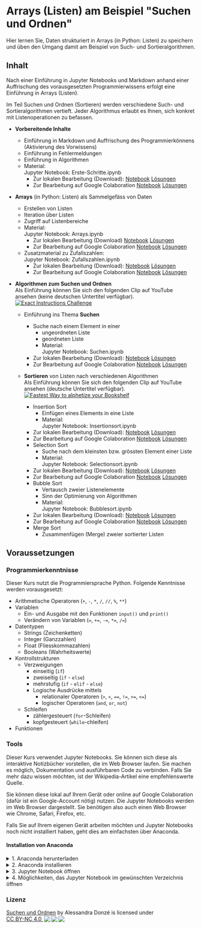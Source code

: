 # Arrays (Listen) am Beispiel "Suchen und Ordnen"

Hier lernen Sie, Daten strukturiert in Arrays (in Python: Listen) zu speichern und üben den Umgang damit am Beispiel von Such- und Sortieralgorithmen.

## Inhalt

Nach einer Einführung in Jupyter Notebooks und Markdown anhand einer Auffrischung des vorausgesetzten Programmierwissens erfolgt eine  Einführung in Arrays (Listen).

Im Teil Suchen und Ordnen (Sortieren) werden verschiedene Such- und Sortieralgorithmen vertieft. Jeder Algorithmus erlaubt es Ihnen, sich konkret mit Listenoperationen zu befassen.

* **Vorbereitende Inhalte**
  * Einführung in Markdown und Auffrischung des Programmierkönnens (Aktivierung des Vorwissens)
  * Einführung in Fehlermeldungen
  * Einführung in Algorithmen
  * Material:  
  Jupyter Notebook: Erste-Schritte.ipynb  
    * Zur lokalen Bearbeitung (Download): [Notebook](assets/notebooks/Erste-Schritte.ipynb) [Lösungen](assets/notebooks/Erste-Schritte-Loesungen.ipynb)
    * Zur Bearbeitung auf Google Colaboration [Notebook](https://colab.research.google.com/github/donze-informatikunterricht/suchen-und-ordnen/blob/gh-pages/assets/notebooks/Erste-Schritte.ipynb) [Lösungen](https://colab.research.google.com/github/donze-informatikunterricht/suchen-und-ordnen/blob/gh-pages/assets/notebooks/solutions/Erste-Schritte-Loesungen.ipynb)
* **Arrays** (in Python: Listen) als Sammelgefäss von Daten
  * Erstellen von Listen
  * Iteration über Listen
  * Zugriff auf Listenbereiche
  * Material:  
   Jupyter Notebook: Arrays.ipynb  
    * Zur lokalen Bearbeitung (Download) [Notebook](assets/notebooks/Arrays.ipynb) [Lösungen](assets/notebooks/Arrays-Loesungen.ipynb)
    * Zur Bearbeitung auf Google Colaboration [Notebook](https://colab.research.google.com/github/donze-informatikunterricht/suchen-und-ordnen/blob/gh-pages/assets/notebooks/Arrays.ipynb) [Lösungen](https://colab.research.google.com/github/donze-informatikunterricht/suchen-und-ordnen/blob/gh-pages/assets/notebooks/solutions/Arrays-Loesungen.ipynb)
  * Zusatzmaterial zu Zufallszahlen:  
   Jupyter Notebook: Zufallszahlen.ipynb  
    * Zur lokalen Bearbeitung (Download): [Notebook](assets/notebooks/Zufallszahlen.ipynb) [Lösungen](assets/notebooks/Zufallszahlen-Loesungen.ipynb)
    * Zur Bearbeitung auf Google Colaboration [Notebook](https://colab.research.google.com/github/donze-informatikunterricht/suchen-und-ordnen/blob/gh-pages/assets/notebooks/Zufallszahlen.ipynb) [Lösungen](https://colab.research.google.com/github/donze-informatikunterricht/suchen-und-ordnen/blob/gh-pages/assets/notebooks/solutions/Zufallszahlen-Loesungen.ipynb)
* **Algorithmen zum Suchen und Ordnen**  
   Als Einführung können Sie sich den folgenden Clip auf YouTube ansehen (keine deutschen Untertitel verfügbar).  
[![Exact Instructions Challenge](https://img.youtube.com/vi/FN2RM-CHkuI/0.jpg)](https://youtu.be/FN2RM-CHkuI)

  * Einführung ins Thema **Suchen**
    * Suche nach einem Element in einer
      * ungeordneten Liste
      * geordneten Liste
      * Material:  
      Jupyter Notebook: Suchen.ipynb  
    * Zur lokalen Bearbeitung (Download): [Notebook](assets/notebooks/Suchen.ipynb) [Lösungen](assets/notebooks/Suchen-Loesungen.ipynb)
    * Zur Bearbeitung auf Google Colaboration [Notebook](https://colab.research.google.com/github/donze-informatikunterricht/suchen-und-ordnen/blob/gh-pages/assets/notebooks/Suchen.ipynb) [Lösungen](https://colab.research.google.com/github/donze-informatikunterricht/suchen-und-ordnen/blob/gh-pages/assets/notebooks/solutions/Suchen-Loesungen.ipynb)

  * **Sortieren** von Listen nach verschiedenen Algorithmen  
    Als Einführung können Sie sich den folgenden Clip auf YouTube ansehen (deutsche Untertitel verfügbar).  
   [![Fastest Way to alphetize your Bookshelf](https://img.youtube.com/vi/WaNLJf8xzC4/0.jpg)](https://youtu.be/WaNLJf8xzC4)
    * Insertion Sort
      * Einfügen eines Elements in eine Liste
      * Material:  
      Jupyter Notebook: Insertionsort.ipynb  
    * Zur lokalen Bearbeitung (Download): [Notebook](assets/notebooks/Insertionsort.ipynb) [Lösungen](assets/notebooks/Insertionsort-Loesungen.ipynb)
    * Zur Bearbeitung auf Google Colaboration [Notebook](https://colab.research.google.com/github/donze-informatikunterricht/suchen-und-ordnen/blob/gh-pages/assets/notebooks/Insertionsort.ipynb) [Lösungen](https://colab.research.google.com/github/donze-informatikunterricht/suchen-und-ordnen/blob/gh-pages/assets/notebooks/solutions/Insertionsort-Loesungen.ipynb)
    * Selection Sort
      * Suche nach dem kleinsten bzw. grössten Element einer Liste
      * Material:  
      Jupyter Notebook: Selectionsort.ipynb  
    * Zur lokalen Bearbeitung (Download): [Notebook](assets/notebooks/Selectionsort.ipynb) [Lösungen](assets/notebooks/Selectionsort-Loesungen.ipynb)
    * Zur Bearbeitung auf Google Colaboration [Notebook](https://colab.research.google.com/github/donze-informatikunterricht/suchen-und-ordnen/blob/gh-pages/assets/notebooks/Selectionsort.ipynb) [Lösungen](https://colab.research.google.com/github/donze-informatikunterricht/suchen-und-ordnen/blob/gh-pages/assets/notebooks/solutions/Selectionsort-Loesungen.ipynb)
    * Bubble Sort
      * Vertausch zweier Listenelemente
      * Sinn der Optimierung von Algorithmen
      * Material:  
      Jupyter Notebook: Bubblesort.ipynb  
    * Zur lokalen Bearbeitung (Download): [Notebook](assets/notebooks/Bubblesort.ipynb) [Lösungen](assets/notebooks/Bubblesort-Loesungen.ipynb)
    * Zur Bearbeitung auf Google Colaboration [Notebook](https://colab.research.google.com/github/donze-informatikunterricht/suchen-und-ordnen/blob/gh-pages/assets/notebooks/Bubblesort.ipynb) [Lösungen](https://colab.research.google.com/github/donze-informatikunterricht/suchen-und-ordnen/blob/gh-pages/assets/notebooks/solutions/Bubblesort-Loesungen.ipynb)
    * Merge Sort
      * Zusammenfügen (Merge) zweier sortierter Listen

## Voraussetzungen

### Programmierkenntnisse

Dieser Kurs nutzt die Programmiersprache Python. Folgende Kenntnisse werden vorausgesetzt:

* Arithmetische Operatoren (`+`, `-`, `*`, `/`, `//`, `%`, `**`)
* Variablen
  * Ein- und Ausgabe mit den Funktionen `input()` und `print()`
  * Verändern von Variablen (`=`, `+=`, `-=`, `*=`, `/=`)
* Datentypen
  * Strings (Zeichenketten)
  * Integer (Ganzzahlen)
  * Float (Fliesskommazahlen)
  * Booleans (Wahrheitswerte)
* Kontrollstrukturen
  * Verzweigungen 
    * einseitig (`if`)
    * zweiseitig (`if` - `else`)
    * mehrstufig (`if` - `elif` - `else`)
    * Logische Ausdrücke mittels
      * relationaler Operatoren (`>`, `<`, `==`, `!=`, `>=`, `<=`)
      * logischer Operatoren (`and`, `or`, `not`)
  * Schleifen
    * zählergesteuert (`for`-Schleifen)
    * kopfgesteuert (`while`-chleifen)
* Funktionen

### Tools

Dieser Kurs verwendet Jupyter Notebooks. Sie können sich diese als interaktive Notizbücher vorstellen, die im Web Browser laufen. Sie machen es möglich, Dokumentation und ausführbaren Code zu verbinden. Falls Sie mehr dazu wissen möchten, ist der Wikipedia-Artikel eine empfehlenswerte Quelle.

Sie können diese lokal auf Ihrem Gerät oder online auf Google Colaboration (dafür ist ein Google-Account nötig) nutzen. Die Jupyter Notebooks werden im Web Browser dargestellt. Sie benötigen also auch einen Web Browser wie Chrome, Safari, Firefox, etc.

Falls Sie auf Ihrem eigenen Gerät arbeiten möchten und Jupyter Notebooks noch nicht installiert haben, geht dies am einfachsten über Anaconda.

#### Installation von Anaconda

<details>
<summary>1. Anaconda herunterladen</summary>
   Sie können Anaconda <a href="https://www.anaconda.com/products/individual" target="_blank">hier herunterladen</a>.  
   <ul>
      <li>Die Individual-Lizenz ist für den Privat- und Ausbildungsbereich kostenlos.</li>
      <li>Ein Klick auf den Button "Download" unter dem obersten Abschnitt scrollt die Seite an den richtigen Ort.</li>
      <li>Wählen Sie das Download-File, das zu Ihrer Umgebung passt.
         <ul>
            <li>Für den <strong>Mac</strong> empfiehlt sich der graphische Installer.</li>
            <li><strong>Windows</strong>: Wenn Sie nicht sicher sind, ob Sie einen 32-bit- oder 64-bit-Prozessor haben:<br/>
                öffnen Sie ein Explorerfenster, Recktsklich auf "Die §ser PC" > Eigenschaften > Systemtyp.
               <img src="assets/images/contextmenue.png" alt="pfad" width="20%"/>
            <img src="assets/images/systeminfo.png" alt="pfad" width="60%"/>
            </li>
         </ul>
      </li>
   </ul>
</details>

<details>
   <summary>2. Anaconda installieren</summary>
   Folgen Sie den Instruktionen des Installers.  
   <ul>
      <li>Die entsprechenden Konfigurationen sollten bereits vorangewählt sein:
         <ul>
            <li>Install for: `Just me / Nur für mich installieren`</li>
            <li>Destination Folder (Pfad):<br/>
               <strong>Windows</strong>: `C:\users\IhrBenutzername\anaconda3`</li>
         </ul>
      </li>
      <li>Add Anaconda3 to my PATH environment variable</li>
      <li>Register Anaconda3 as my default Python 3.8: <it>Kein Haken</it> ist empfehlenswert, falls Sie noch andere Pythonprojekte mit anderen Tools verwenden.</li>
   </ul>
</details>


<details>
   <summary>3. Jupyter Notebook öffnen</summary>
   Es gibt verschiedene Möglichkeiten, wie Sie Jupyter Notebook starten können.
   <ul>
      <li>Am einfachsten starten Sie Jupyter über das Programm <it>Anaconda Navigator</it>.<br/>
         Öffnen Sie das Programm <it>Anaconda Navigator</it>.
         <ul>
            <li><strong>Mac</strong>:<br/>
               Sie finden es am einfachsten über die Spotlight-Suche mit [⌘ + Leertaste].</li>
            <li><strong>Windows</strong>:<br/>
               Sie finden es über den Startknopf bei den Programmen unter A: Anaconda.<br/>
               <img src="assets/images/launch-navigator.png" alt="launch-navigator" width="30%"/>
            </li>
         </ul>
      </li>
      <li>Im <strong>Anaconda Navigator</strong> finden Sie Jupyter und andere Tools.<br/>
         <img src="assets/images/anaconda-navigator.png" alt="anaconda-navigator"/>
         <ul>   
            <li>Starten Sie Jupyter über den Button "Launch".</li>
            <li>In Ihrem Standard-Web-Browser sollte sich nun Jupyter öffnen.</li>
         </ul>
      </li>
      <li><strong>Windows</strong>: Jupyter Notebook direkt aus dem Start-Menü starten<br/>
         Der Webbrowser wird sich selbst öffnen.<br/>
      <img src="assets/images/launch-jupyter.png" alt="launch-jupyter" width="30%"/></li>
   </ul>
</details>


<details>
   <summary>4. Möglichkeiten, das Jupyter Notebook im gewünschten Verzeichnis öffnen</summary>
   Sie haben die Möglichkeit, Ihr Jupyter Notebook direkt im Verzeichnis Ihrer Wahl zu öffnen.
   <ul>
      <li><strong>Mac</strong>:<br/>
         <ul>
            <li>Öffnen Sie das Terminal und gehen Sie direkt ins Verzeichnis Ihrer Wahl<br/>
               `cd ~/schule/informatik/jupyter`</li>
            <li>Starten Sie das Jupyter Notebook mit dem Befehl<br/>
               `jupyter notebook`</li>
         </ul>
      </li>
      <li><strong>Windows</strong>:
         <ul>
            <li>In diesem Beispiel ist das Verzeichnis: `C:\Users\User\Jupyter`<br/>
               (Benutzername: "User")</li>
            <li>Machen Sie einen Shortcut des Jupyter Launchers auf den auf dem Desktop.
               <ul>
                  <li>Rechtsklick darauf -> Properties</li>
                  <li>Nun können Sie in den Feldern Target bzw. Start in `%USERPROFILE%` bzw. `%HOMEPATH%` durch Ihren Pfad ersetzen:<br/>
                     <img src="assets/images/installation-path.png" alt="pfad" width="80%"/>
                  </li>
               </ul>
            </li>
         </ul>
      </li>
   </ul>

</details>  

### Lizenz

<a property="dct:title" rel="cc:attributionURL" href="https://donze-informatikunterricht.github.io/suchen-und-ordnen/">Suchen und Ordnen</a> by <span property="cc:attributionName">Alessandra Donzé</span> is licensed under <a href="http://creativecommons.org/licenses/by-nc/4.0/?ref=chooser-v1" target="_blank" rel="license noopener noreferrer" style="display:inline-block;">CC BY-NC 4.0 <img style="height:22px!important;margin-left:3px;vertical-align:text-bottom;" src="https://mirrors.creativecommons.org/presskit/icons/cc.svg?ref=chooser-v1"><img style="height:22px!important;margin-left:3px;vertical-align:text-bottom;" src="https://mirrors.creativecommons.org/presskit/icons/by.svg?ref=chooser-v1"><img style="height:22px!important;margin-left:3px;vertical-align:text-bottom;" src="https://mirrors.creativecommons.org/presskit/icons/nc.svg?ref=chooser-v1"></a>